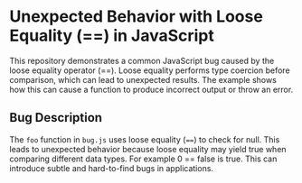 # Unexpected Behavior with Loose Equality (==) in JavaScript

This repository demonstrates a common JavaScript bug caused by the loose equality operator (==).  Loose equality performs type coercion before comparison, which can lead to unexpected results.  The example shows how this can cause a function to produce incorrect output or throw an error.

## Bug Description

The `foo` function in `bug.js` uses loose equality (`==`) to check for null. This leads to unexpected behavior because loose equality may yield true when comparing different data types. For example 0 == false is true.  This can introduce subtle and hard-to-find bugs in applications.